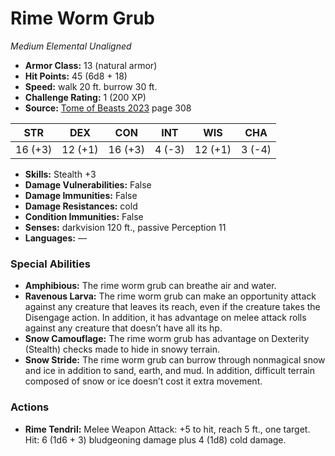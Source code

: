 # Rime Worm Grub

*Medium* *Elemental* *Unaligned*

- **Armor Class:** 13 (natural armor)
- **Hit Points:** 45 (6d8 + 18)
- **Speed:** walk 20 ft. burrow 30 ft.
- **Challenge Rating:** 1 (200 XP)
- **Source:** [Tome of Beasts 2023](https://koboldpress.com/kpstore/product/tome-of-beasts-1-2023-edition/) page 308

| STR | DEX | CON | INT | WIS | CHA |
| --- | --- | --- | --- | --- | --- |
| 16 (+3) | 12 (+1) | 16 (+3) | 4 (-3) | 12 (+1) | 3 (-4) |

- **Skills:** Stealth +3
- **Damage Vulnerabilities:** False
- **Damage Immunities:** False
- **Damage Resistances:** cold
- **Condition Immunities:** False
- **Senses:** darkvision 120 ft., passive Perception 11
- **Languages:** —

### Special Abilities

- **Amphibious:** The rime worm grub can breathe air and water.
- **Ravenous Larva:** The rime worm grub can make an opportunity attack against any creature that leaves its reach, even if the creature takes the Disengage action. In addition, it has advantage on melee attack rolls against any creature that doesn’t have all its hp.
- **Snow Camouflage:** The rime worm grub has advantage on Dexterity (Stealth) checks made to hide in snowy terrain.
- **Snow Stride:** The rime worm grub can burrow through nonmagical snow and ice in addition to sand, earth, and mud. In addition, difficult terrain composed of snow or ice doesn’t cost it extra movement.

### Actions

- **Rime Tendril:** Melee Weapon Attack: +5 to hit, reach 5 ft., one target. Hit: 6 (1d6 + 3) bludgeoning damage plus 4 (1d8) cold damage.
